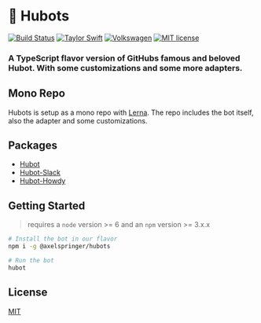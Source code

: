 # :space_invader: Hubots
[![Build Status](https://travis-ci.org/axelspringer/hubots.svg?branch=master)](https://travis-ci.org/axelspringer/hubots.svg?branch=master)
[![Taylor Swift](https://img.shields.io/badge/secured%20by-taylor%20swift-brightgreen.svg)](https://twitter.com/SwiftOnSecurity)
[![Volkswagen](https://auchenberg.github.io/volkswagen/volkswargen_ci.svg?v=1)](https://github.com/auchenberg/volkswagen)
[![MIT license](http://img.shields.io/badge/license-MIT-brightgreen.svg)](http://opensource.org/licenses/MIT)

### A TypeScript flavor version of GitHubs famous and beloved Hubot. With some customizations and some more adapters.
## Mono Repo

Hubots is setup as a mono repo with [Lerna](https://github.com/lerna/lerna). The repo includes the bot itself, also the adapter and some customizations.

## Packages

* [Hubot](https://github.com/axelspringer/hubots/tree/master/packages/hubots#README)
* [Hubot-Slack](https://github.com/axelspringer/mango/tree/master/packages/hubot-slack#README)
* [Hubot-Howdy](https://github.com/axelspringer/mango/tree/master/packages/hubot-howdy#README)

## Getting Started

> requires a `node` version >= 6 and an `npm` version >= 3.x.x

```bash
# Install the bot in our flavor
npm i -g @axelspringer/hubots

# Run the bot
hubot
```

## License
[MIT](/LICENSE)
